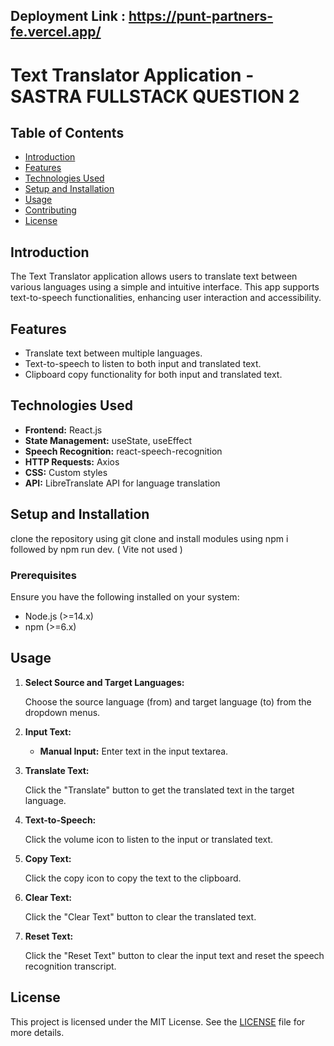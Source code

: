 ## Deployment Link : https://punt-partners-fe.vercel.app/



# Text Translator Application - SASTRA FULLSTACK QUESTION 2

## Table of Contents

- [Introduction](#introduction)
- [Features](#features)
- [Technologies Used](#technologies-used)
- [Setup and Installation](#setup-and-installation)
- [Usage](#usage)
- [Contributing](#contributing)
- [License](#license)

## Introduction

The Text Translator application allows users to translate text between various languages using a simple and intuitive interface. This app supports text-to-speech functionalities, enhancing user interaction and accessibility.

## Features

- Translate text between multiple languages.
- Text-to-speech to listen to both input and translated text.
- Clipboard copy functionality for both input and translated text.

## Technologies Used

- **Frontend:** React.js
- **State Management:** useState, useEffect
- **Speech Recognition:** react-speech-recognition
- **HTTP Requests:** Axios
- **CSS:** Custom styles
- **API:** LibreTranslate API for language translation

## Setup and Installation
clone the repository using git clone and install modules using npm i followed by npm run dev.  ( Vite not used )

### Prerequisites

Ensure you have the following installed on your system:

- Node.js (>=14.x)
- npm (>=6.x)


## Usage

1. **Select Source and Target Languages:**

    Choose the source language (from) and target language (to) from the dropdown menus.

2. **Input Text:**

    - **Manual Input:** Enter text in the input textarea.

3. **Translate Text:**

    Click the "Translate" button to get the translated text in the target language.

4. **Text-to-Speech:**

    Click the volume icon to listen to the input or translated text.

5. **Copy Text:**

    Click the copy icon to copy the text to the clipboard.


6. **Clear Text:**

    Click the "Clear Text" button to clear the translated text.

7. **Reset Text:**

    Click the "Reset Text" button to clear the input text and reset the speech recognition transcript.


## License

This project is licensed under the MIT License. See the [LICENSE](LICENSE) file for more details.





